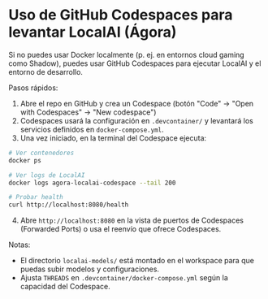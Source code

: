 # Uso de GitHub Codespaces para levantar LocalAI (Ágora)

Si no puedes usar Docker localmente (p. ej. en entornos cloud gaming como Shadow), puedes usar GitHub Codespaces para ejecutar LocalAI y el entorno de desarrollo.

Pasos rápidos:

1. Abre el repo en GitHub y crea un Codespace (botón "Code" → "Open with Codespaces" → "New codespace")
2. Codespaces usará la configuración en `.devcontainer/` y levantará los servicios definidos en `docker-compose.yml`.
3. Una vez iniciado, en la terminal del Codespace ejecuta:

```bash
# Ver contenedores
docker ps

# Ver logs de LocalAI
docker logs agora-localai-codespace --tail 200

# Probar health
curl http://localhost:8080/health
```

4. Abre `http://localhost:8080` en la vista de puertos de Codespaces (Forwarded Ports) o usa el reenvío que ofrece Codespaces.

Notas:
- El directorio `localai-models/` está montado en el workspace para que puedas subir modelos y configuraciones.
- Ajusta `THREADS` en `.devcontainer/docker-compose.yml` según la capacidad del Codespace.
